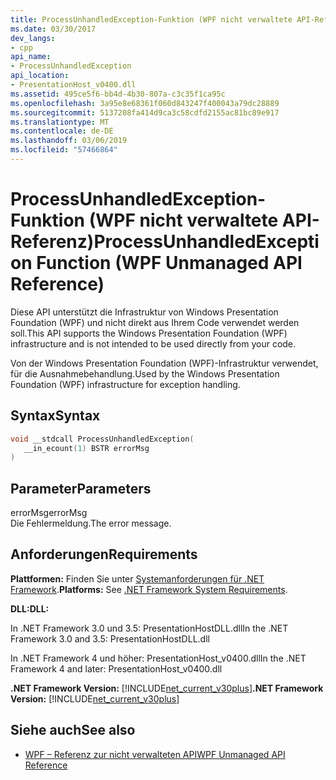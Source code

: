 ```yaml
---
title: ProcessUnhandledException-Funktion (WPF nicht verwaltete API-Referenz)
ms.date: 03/30/2017
dev_langs:
- cpp
api_name:
- ProcessUnhandledException
api_location:
- PresentationHost_v0400.dll
ms.assetid: 495ce5f6-bb4d-4b30-807a-c3c35f1ca95c
ms.openlocfilehash: 3a95e8e68361f060d843247f400043a79dc28889
ms.sourcegitcommit: 5137208fa414d9ca3c58cdfd2155ac81bc89e917
ms.translationtype: MT
ms.contentlocale: de-DE
ms.lasthandoff: 03/06/2019
ms.locfileid: "57466864"
---
```

# <a name="processunhandledexception-function-wpf-unmanaged-api-reference"></a><span data-ttu-id="90252-102">ProcessUnhandledException-Funktion (WPF nicht verwaltete API-Referenz)</span><span class="sxs-lookup"><span data-stu-id="90252-102">ProcessUnhandledException Function (WPF Unmanaged API Reference)</span></span>
<span data-ttu-id="90252-103">Diese API unterstützt die Infrastruktur von Windows Presentation Foundation (WPF) und nicht direkt aus Ihrem Code verwendet werden soll.</span><span class="sxs-lookup"><span data-stu-id="90252-103">This API supports the Windows Presentation Foundation (WPF) infrastructure and is not intended to be used directly from your code.</span></span>  
  
 <span data-ttu-id="90252-104">Von der Windows Presentation Foundation (WPF)-Infrastruktur verwendet, für die Ausnahmebehandlung.</span><span class="sxs-lookup"><span data-stu-id="90252-104">Used by the Windows Presentation Foundation (WPF) infrastructure for exception handling.</span></span>  
  
## <a name="syntax"></a><span data-ttu-id="90252-105">Syntax</span><span class="sxs-lookup"><span data-stu-id="90252-105">Syntax</span></span>  
  
```cpp  
void __stdcall ProcessUnhandledException(  
   __in_ecount(1) BSTR errorMsg  
)  
```  
  
## <a name="parameters"></a><span data-ttu-id="90252-106">Parameter</span><span class="sxs-lookup"><span data-stu-id="90252-106">Parameters</span></span>  
 <span data-ttu-id="90252-107">errorMsg</span><span class="sxs-lookup"><span data-stu-id="90252-107">errorMsg</span></span>  
 <span data-ttu-id="90252-108">Die Fehlermeldung.</span><span class="sxs-lookup"><span data-stu-id="90252-108">The error message.</span></span>  
  
## <a name="requirements"></a><span data-ttu-id="90252-109">Anforderungen</span><span class="sxs-lookup"><span data-stu-id="90252-109">Requirements</span></span>  
 <span data-ttu-id="90252-110">**Plattformen:** Finden Sie unter [Systemanforderungen für .NET Framework](../../get-started/system-requirements.md).</span><span class="sxs-lookup"><span data-stu-id="90252-110">**Platforms:** See [.NET Framework System Requirements](../../get-started/system-requirements.md).</span></span>  
  
 <span data-ttu-id="90252-111">**DLL:**</span><span class="sxs-lookup"><span data-stu-id="90252-111">**DLL:**</span></span>  
  
 <span data-ttu-id="90252-112">In .NET Framework 3.0 und 3.5: PresentationHostDLL.dll</span><span class="sxs-lookup"><span data-stu-id="90252-112">In the .NET Framework 3.0 and 3.5: PresentationHostDLL.dll</span></span>  
  
 <span data-ttu-id="90252-113">In .NET Framework 4 und höher: PresentationHost_v0400.dll</span><span class="sxs-lookup"><span data-stu-id="90252-113">In the .NET Framework 4 and later: PresentationHost_v0400.dll</span></span>  
  
 <span data-ttu-id="90252-114">**.NET Framework Version:** [!INCLUDE[net_current_v30plus](../../../../includes/net-current-v30plus-md.md)]</span><span class="sxs-lookup"><span data-stu-id="90252-114">**.NET Framework Version:** [!INCLUDE[net_current_v30plus](../../../../includes/net-current-v30plus-md.md)]</span></span>  
  
## <a name="see-also"></a><span data-ttu-id="90252-115">Siehe auch</span><span class="sxs-lookup"><span data-stu-id="90252-115">See also</span></span>
- [<span data-ttu-id="90252-116">WPF – Referenz zur nicht verwalteten API</span><span class="sxs-lookup"><span data-stu-id="90252-116">WPF Unmanaged API Reference</span></span>](wpf-unmanaged-api-reference.md)
